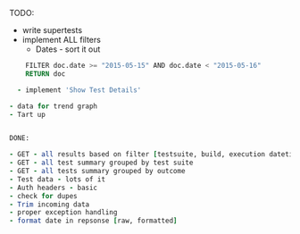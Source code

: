TODO:

- write supertests
- implement ALL filters
  - Dates - sort it out
```FOR doc IN coll
    FILTER doc.date >= "2015-05-15" AND doc.date < "2015-05-16"
    RETURN doc

  - implement 'Show Test Details'

- data for trend graph
- Tart up


DONE:

- GET - all results based on filter [testsuite, build, execution datetime range]
- GET - all test summary grouped by test suite
- GET - all tests summary grouped by outcome
- Test data - lots of it
- Auth headers - basic
- check for dupes
- Trim incoming data
- proper exception handling
- format date in repsonse [raw, formatted]
